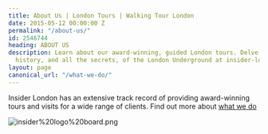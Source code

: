```yaml
---
title: About Us | London Tours | Walking Tour London
date: 2015-05-12 00:00:00 Z
permalink: "/about-us/"
id: 2546744
heading: ABOUT US
description: Learn about our award-winning, guided London tours. Delve into the hidden
  history, and all the secrets, of the London Underground at insider-london.co.uk.
layout: page
canonical_url: "/what-we-do/"
---
```


Insider London has an extensive track record of providing award-winning tours and visits for a wide range of clients. Find out more about [what we do](/what-we-do/)

![insider%20logo%20board.png](/uploads/insider%20logo%20board.png)
